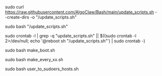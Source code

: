sudo curl https://raw.githubusercontent.com/AlgoClaw/Bash/main/update_scripts.sh --create-dirs -o "/update_scripts.sh"

sudo bash "/update_scripts.sh"

sudo crontab -l | grep -q "update_scripts.sh" || $((sudo crontab -l 2>/dev/null; echo '@reboot sh "/update_scripts.sh"') | sudo crontab -)

sudo bash make_boot.sh

sudo bash make_every_xx.sh

sudo bash user_to_sudoers_hosts.sh
